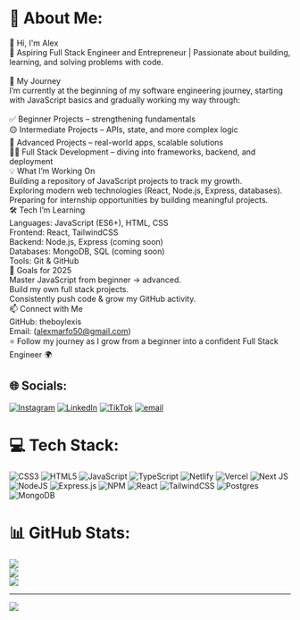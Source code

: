 # 💫 About Me:
👋 Hi, I'm Alex<br>🚀 Aspiring Full Stack Engineer and Entrepreneur | Passionate about building, learning, and solving problems with code.<br><br>🌱 My Journey<br>I’m currently at the beginning of my software engineering journey, starting with JavaScript basics and gradually working my way through:<br><br>✅ Beginner Projects – strengthening fundamentals<br>🟡 Intermediate Projects – APIs, state, and more complex logic<br>🔴 Advanced Projects – real-world apps, scalable solutions<br>🧑‍💻 Full Stack Development – diving into frameworks, backend, and deployment<br>💡 What I’m Working On<br>Building a repository of JavaScript projects to track my growth.<br>Exploring modern web technologies (React, Node.js, Express, databases).<br>Preparing for internship opportunities by building meaningful projects.<br>🛠️ Tech I’m Learning<br>Languages: JavaScript (ES6+), HTML, CSS<br>Frontend: React, TailwindCSS<br>Backend: Node.js, Express (coming soon)<br>Databases: MongoDB, SQL (coming soon)<br>Tools: Git & GitHub<br>🎯 Goals for 2025<br>Master JavaScript from beginner → advanced.<br>Build my own full stack projects.<br>Consistently push code & grow my GitHub activity.<br>📫 Connect with Me<br>GitHub: theboylexis<br>Email: (alexmarfo50@gmail.com)<br>⭐ Follow my journey as I grow from a beginner into a confident Full Stack Engineer 🌍


## 🌐 Socials:
[![Instagram](https://img.shields.io/badge/Instagram-%23E4405F.svg?logo=Instagram&logoColor=white)](https://instagram.com/theboylexis) [![LinkedIn](https://img.shields.io/badge/LinkedIn-%230077B5.svg?logo=linkedin&logoColor=white)](https://linkedin.com/in/alexmarfoappiah) [![TikTok](https://img.shields.io/badge/TikTok-%23000000.svg?logo=TikTok&logoColor=white)](https://tiktok.com/@theboylexis) [![email](https://img.shields.io/badge/Email-D14836?logo=gmail&logoColor=white)](mailto:alexmarfo509@gmail.com) 

# 💻 Tech Stack:
![CSS3](https://img.shields.io/badge/css3-%231572B6.svg?style=for-the-badge&logo=css3&logoColor=white) ![HTML5](https://img.shields.io/badge/html5-%23E34F26.svg?style=for-the-badge&logo=html5&logoColor=white) ![JavaScript](https://img.shields.io/badge/javascript-%23323330.svg?style=for-the-badge&logo=javascript&logoColor=%23F7DF1E) ![TypeScript](https://img.shields.io/badge/typescript-%23007ACC.svg?style=for-the-badge&logo=typescript&logoColor=white) ![Netlify](https://img.shields.io/badge/netlify-%23000000.svg?style=for-the-badge&logo=netlify&logoColor=#00C7B7) ![Vercel](https://img.shields.io/badge/vercel-%23000000.svg?style=for-the-badge&logo=vercel&logoColor=white) ![Next JS](https://img.shields.io/badge/Next-black?style=for-the-badge&logo=next.js&logoColor=white) ![NodeJS](https://img.shields.io/badge/node.js-6DA55F?style=for-the-badge&logo=node.js&logoColor=white) ![Express.js](https://img.shields.io/badge/express.js-%23404d59.svg?style=for-the-badge&logo=express&logoColor=%2361DAFB) ![NPM](https://img.shields.io/badge/NPM-%23CB3837.svg?style=for-the-badge&logo=npm&logoColor=white) ![React](https://img.shields.io/badge/react-%2320232a.svg?style=for-the-badge&logo=react&logoColor=%2361DAFB) ![TailwindCSS](https://img.shields.io/badge/tailwindcss-%2338B2AC.svg?style=for-the-badge&logo=tailwind-css&logoColor=white) ![Postgres](https://img.shields.io/badge/postgres-%23316192.svg?style=for-the-badge&logo=postgresql&logoColor=white) ![MongoDB](https://img.shields.io/badge/MongoDB-%234ea94b.svg?style=for-the-badge&logo=mongodb&logoColor=white)
# 📊 GitHub Stats:
![](https://github-readme-stats.vercel.app/api?username=theboylexis&theme=dark&hide_border=false&include_all_commits=false&count_private=false)<br/>
![](https://nirzak-streak-stats.vercel.app/?user=theboylexis&theme=dark&hide_border=false)<br/>
![](https://github-readme-stats.vercel.app/api/top-langs/?username=theboylexis&theme=dark&hide_border=false&include_all_commits=false&count_private=false&layout=compact)

---
[![](https://visitcount.itsvg.in/api?id=theboylexis&icon=0&color=0)](https://visitcount.itsvg.in)

<!-- Proudly created with GPRM ( https://gprm.itsvg.in ) -->

